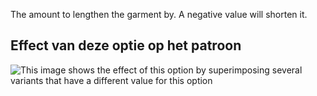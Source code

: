 The amount to lengthen the garment by. A negative value will shorten it.

## Effect van deze optie op het patroon

![This image shows the effect of this option by superimposing several variants that have a different value for this option](hugo_lengthbonus_sample.svg "Effect of this option on the pattern")

